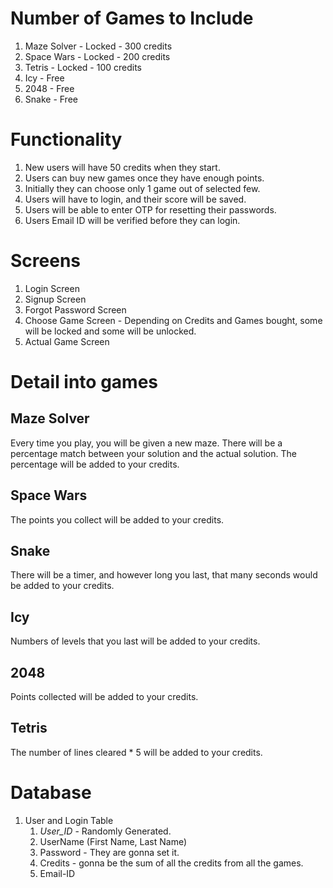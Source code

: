 # Number of Games to Include
1. Maze Solver - Locked - 300 credits
2. Space Wars - Locked - 200 credits
3. Tetris - Locked - 100 credits
4. Icy - Free
5. 2048 - Free
6. Snake - Free

# Functionality

1. New users will have 50 credits when they start. 
2. Users can buy new games once they have enough points. 
3. Initially they can choose only 1 game out of selected few. 
4. Users will have to login, and their score will be saved.
5. Users will be able to enter OTP for resetting their passwords. 
6. Users Email ID will be verified before they can login.

# Screens
1. Login Screen
2. Signup Screen
3. Forgot Password Screen
4. Choose Game Screen - Depending on Credits and Games bought, some will be locked and some will be unlocked.
5. Actual Game Screen


# Detail into games

## Maze Solver
Every time you play, you will be given a new maze. There will be a percentage match between your solution and the actual solution. The percentage will be added to your credits.

## Space Wars
The points you collect will be added to your credits.

## Snake
There will be a timer, and however long you last, that many seconds would be added to your credits. 

## Icy
Numbers of levels that you last will be added to your credits.

## 2048
Points collected will be added to your credits.

## Tetris
The number of lines cleared * 5 will be added to your credits.

# Database

1. User and Login Table
   1. *User_ID* - Randomly Generated. 
   2. UserName (First Name, Last Name)
   3. Password - They are gonna set it. 
   4. Credits - gonna be the sum of all the credits from all the games.
   4. Email-ID